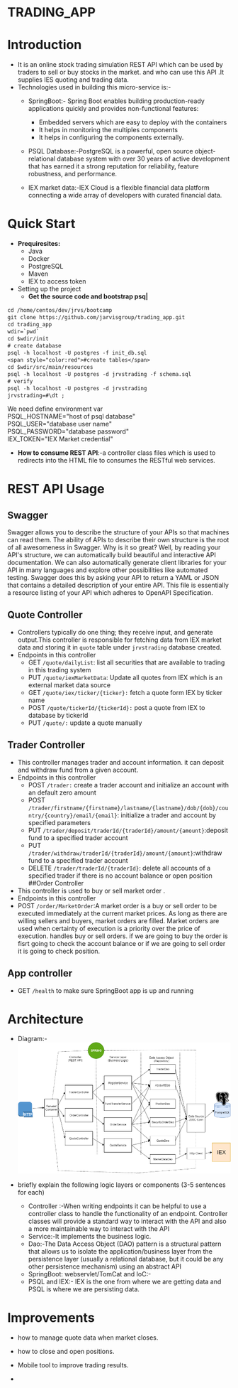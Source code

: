 # TRADING_APP
# Introduction
-  It is  an online stock trading simulation REST API which can be  used by traders  to sell or buy stocks in the market. and who can use this API .It supplies IES quoting and trading data.
- Technologies used in building this micro-service is:-
  * SpringBoot:- Spring Boot enables building production-ready applications quickly and provides non-functional features:
       
      * Embedded servers which are easy to deploy with the containers
       * It helps in monitoring the multiples components
       * It helps in configuring the components externally.
  * PSQL Database:-PostgreSQL is a powerful, open source object-relational database system with over 30 years of active development that has earned it a strong
   reputation for reliability, feature robustness, and performance.
  
  * IEX market data:-IEX Cloud is a flexible financial data platform connecting a 
    wide array of developers with curated financial data.
    
# Quick Start
- **Prequiresites:** 
  * Java
   * Docker
    * PostgreSQL
    * Maven 
   * IEX to access token
- Setting up the project
  *  **Get the source code and bootstrap psq|**

```
cd /home/centos/dev/jrvs/bootcamp
git clone https://github.com/jarvisgroup/trading_app.git
cd trading_app
wdir=`pwd`
cd $wdir/init
# create database
psql -h localhost -U postgres -f init_db.sql
<span style="color:red">#create tables</span>
cd $wdir/src/main/resources
psql -h localhost -U postgres -d jrvstrading -f schema.sql
# verify
psql -h localhost -U postgres -d jrvstrading
jrvstrading=#\dt ;
```
We need  define environment var
<br/> PSQL_HOSTNAME="host of psql database"
<br/>PSQL_USER="database user name"
 <br/>PSQL_PASSWORD="database password"
<br/>IEX_TOKEN="IEX Market credential"

- **How to consume REST API**:-a controller class files which is used to redirects into the HTML file to consumes the RESTful web services.


# REST API Usage
## Swagger
Swagger allows you to describe the structure of your APIs so that machines can read them. The ability of APIs to describe their own structure is the root of all awesomeness in Swagger. Why is it so great? Well, by reading your API's structure, we can automatically build beautiful and interactive API documentation. We can also automatically generate client libraries for your API in many languages and explore other possibilities like automated testing. Swagger does this by asking your API to return a YAML or JSON that contains a detailed description of your entire API. This file is essentially a resource listing 
of your API which adheres to OpenAPI Specification.
## Quote Controller
- Controllers typically do one thing; they receive input, and generate output.This controller is responsible for fetching data from IEX market data 
and storing it in `quote` table under `jrvstrading`
database created.
- Endpoints in this controller
  - GET `/quote/dailyList`: list all securities that are available to trading in this trading system
  - PUT `/quote/iexMarketData`: Update all quotes from IEX which is an external market data source
  - GET `/quote/iex/ticker/{ticker}:` fetch a quote form IEX by ticker name
  - POST `/quote/tickerId/{tickerId}:` post a quote from IEX to database by tickerId
  - PUT `/quote/:` update a quote manually
## Trader Controller
- This controller  manages trader and account information. it can deposit and withdraw fund from a given account.
- Endpoints in this controller
  - POST `/trader:` create a trader account and initialize an account with an default zero amount
  - POST `/trader/firstname/{firstname}/lastname/{lastname}/dob/{dob}/country/{country}/email/{email}`: initialize a trader and account by specified parameters
  - PUT `/trader/deposit/traderId/{traderId}/amount/{amount}`:deposit fund to a specified trader account
  - PUT `/trader/withdraw/traderId/{traderId}/amount/{amount}`:withdraw fund to a specified trader account
  - DELETE `/trader/traderId/{traderId}`: delete all accounts of a specified trader if there is no account balance or open position
##Order Controller
-  This controller is used to buy or sell market order .
-  Endpoints in this controller
  -  POST `/order/MarketOrder`:A market order is a buy or sell order to be executed immediately at the current market prices. As long as there are willing sellers and buyers, market orders are filled. Market orders are used when certainty of execution is a priority over the price of execution.
     handles buy or sell orders. if we are going to buy the order is 
  fisrt going to check the account balance or if we are going to sell order it is going to check position.  
## App controller
- GET `/health` to make sure SpringBoot app is up and running

# Architecture
- Diagram:-
![](assets/architectuer.png)


- briefly explain the following logic layers or components (3-5 sentences for each)
  - Controller :-When writing endpoints it can be helpful to use a controller class to handle the functionality of an endpoint. Controller classes will provide a standard way to interact with the API and 
  also a more maintainable way to interact with the API
  - Service:-It implements the business logic.
  - Dao:-The Data Access Object (DAO) pattern is a structural pattern that allows us to isolate the application/business layer from the persistence layer (usually a relational database, but it could be 
  any other persistence mechanism) using an abstract API
  - SpringBoot: webservlet/TomCat and IoC:-
  - PSQL and IEX:- IEX is the one from where we are getting data and PSQL is where
  we are persisting data.

# Improvements
- how to manage quote data  when market closes.
- how to close and open positions.
- Mobile tool to improve trading results.

- 
